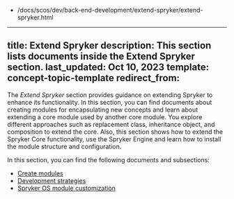   - /docs/scos/dev/back-end-development/extend-spryker/extend-spryker.html
---
title: Extend Spryker
description: This section lists documents inside the Extend Spryker section.
last_updated: Oct 10, 2023
template: concept-topic-template
redirect_from:
---

The *Extend Spryker* section provides guidance on extending Spryker to enhance its functionality. In this section, you can find documents about creating modules for encapsulating new concepts and learn about extending a core module used by another core module. You explore different approaches such as replacement class, inheritance object, and composition to extend the core. Also, this section shows how to extend the Spryker Core functionality, use the Spryker Engine and learn how to install the module structure and configuration.

In this section, you can find the following documents and subsections:
* [Create modules](/docs/scos/dev/back-end-development/extend-spryker/create-modules.html)
* [Development strategies](/docs/scos/dev/back-end-development/extend-spryker/development-strategies.html)
* [Spryker OS module customization](/docs/scos/dev/back-end-development/extend-spryker/spryker-os-module-customisation/spryker-os-module-customisation.html)
